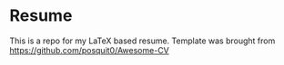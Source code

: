 # Resume
This is a repo for my LaTeX based resume.
Template was brought from https://github.com/posquit0/Awesome-CV
